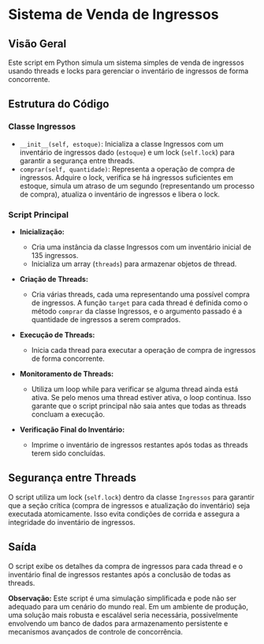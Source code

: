# Sistema de Venda de Ingressos

## Visão Geral
Este script em Python simula um sistema simples de venda de ingressos usando threads e locks para gerenciar o inventário de ingressos de forma concorrente.

## Estrutura do Código
### Classe Ingressos
- `__init__(self, estoque)`: Inicializa a classe Ingressos com um inventário de ingressos dado (`estoque`) e um lock (`self.lock`) para garantir a segurança entre threads.
- `comprar(self, quantidade)`: Representa a operação de compra de ingressos. Adquire o lock, verifica se há ingressos suficientes em estoque, simula um atraso de um segundo (representando um processo de compra), atualiza o inventário de ingressos e libera o lock.

### Script Principal
- **Inicialização:**
    - Cria uma instância da classe Ingressos com um inventário inicial de 135 ingressos.
    - Inicializa um array (`threads`) para armazenar objetos de thread.

- **Criação de Threads:**
    - Cria várias threads, cada uma representando uma possível compra de ingressos. A função `target` para cada thread é definida como o método `comprar` da classe Ingressos, e o argumento passado é a quantidade de ingressos a serem comprados.

- **Execução de Threads:**
    - Inicia cada thread para executar a operação de compra de ingressos de forma concorrente.

- **Monitoramento de Threads:**
    - Utiliza um loop while para verificar se alguma thread ainda está ativa. Se pelo menos uma thread estiver ativa, o loop continua. Isso garante que o script principal não saia antes que todas as threads concluam a execução.

- **Verificação Final do Inventário:**
    - Imprime o inventário de ingressos restantes após todas as threads terem sido concluídas.

## Segurança entre Threads
O script utiliza um lock (`self.lock`) dentro da classe `Ingressos` para garantir que a seção crítica (compra de ingressos e atualização do inventário) seja executada atomicamente. Isso evita condições de corrida e assegura a integridade do inventário de ingressos.

## Saída
O script exibe os detalhes da compra de ingressos para cada thread e o inventário final de ingressos restantes após a conclusão de todas as threads.

**Observação:**
Este script é uma simulação simplificada e pode não ser adequado para um cenário do mundo real. Em um ambiente de produção, uma solução mais robusta e escalável seria necessária, possivelmente envolvendo um banco de dados para armazenamento persistente e mecanismos avançados de controle de concorrência.
